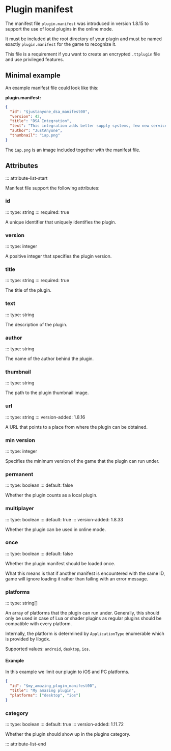 # Plugin manifest

The manifest file `plugin.manifest` was introduced in version 1.8.15 to support
the use of local plugins in the online mode.

It must be included at the root directory of your plugin and must be named exactly `plugin.manifest` for the game to recognize it.

This file is a requirement if you want to create an encrypted `.ttplugin` file and use privileged features.

## Minimal example

An example manifest file could look like this:

**plugin.manifest:**
```json
{
  "id": "$justanyone_dsa_manifest00",
  "version": 42,
  "title": "DSA Integration",
  "text": "This integration adds better supply systems, few new service cars, a new road which is faster and cheaper, a new disaster, DSA flags, new buildings, a lot of events, a space dimension to explore, new methods to earn money and much more.",
  "author": "JustAnyone",
  "thumbnail": "iap.png"
}
```

The `iap.png` is an image included together with the manifest file.

## Attributes
::: attribute-list-start

Manifest file support the following attributes:

### id
::: type: string
::: required: true

A unique identifier that uniquely identifies the plugin.

### version
::: type: integer

A positive integer that specifies the plugin version.

### title
::: type: string
::: required: true

The title of the plugin.

### text
::: type: string

The description of the plugin.

### author
::: type: string

The name of the author behind the plugin.

### thumbnail
::: type: string

The path to the plugin thumbnail image.

### url
::: type: string
::: version-added: 1.8.16

A URL that points to a place from where the plugin can be obtained.

### min version
::: type: integer

Specifies the minimum version of the game that the plugin can run under.

### permanent
::: type: boolean
::: default: false

Whether the plugin counts as a local plugin.

### multiplayer
::: type: boolean
::: default: true
::: version-added: 1.8.33

Whether the plugin can be used in online mode.

### once
::: type: boolean
::: default: false

Whether the plugin manifest should be loaded once.

What this means is that if another manifest is encountered with the same ID, game will ignore loading it
rather than failing with an error message.

### platforms
::: type: string[]

An array of platforms that the plugin can run under. Generally, this should only be used in case of
Lua or shader plugins as regular plugins should be compatible with every platform.

Internally, the platform is determined by `ApplicationType` enumerable which is provided by libgdx.

Supported values: `android`, `desktop`, `ios`.

#### Example

In this example we limit our plugin to iOS and PC platforms.

```json
{
  "id": "$my_amazing_plugin_manifest00",
  "title": "My amazing plugin",
  "platforms": ["desktop", "ios"]
}
```

### category
::: type: boolean
::: default: true
::: version-added: 1.11.72

Whether the plugin should show up in the plugins category.

::: attribute-list-end

